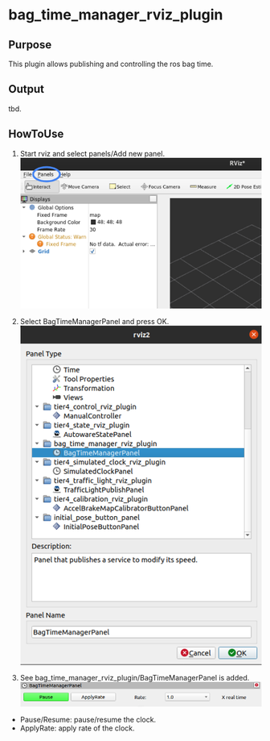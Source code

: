 # bag_time_manager_rviz_plugin

## Purpose

This plugin allows publishing and controlling the ros bag time.

## Output

tbd.

## HowToUse

1. Start rviz and select panels/Add new panel.
   ![select_panel](./images/select_panels.png)

2. Select BagTimeManagerPanel and press OK.
   ![select_manager_plugin](./images/add_bag_time_manager_panel.png)

3. See bag_time_manager_rviz_plugin/BagTimeManagerPanel is added.
   ![manager_plugin](./images/bag_time_manager_panel.png)

- Pause/Resume: pause/resume the clock.
- ApplyRate: apply rate of the clock.
